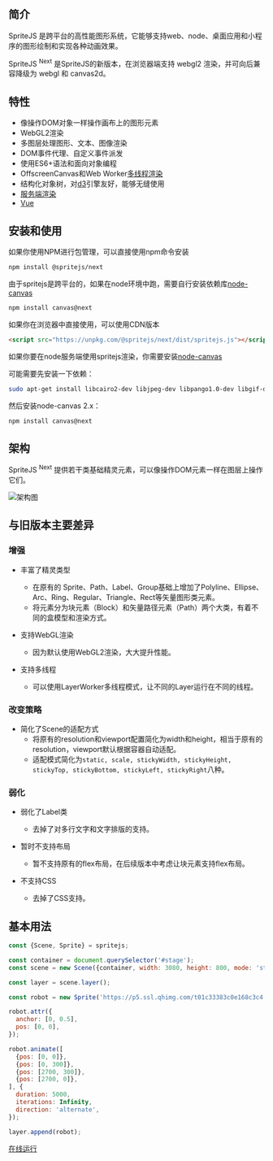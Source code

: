 ## 简介

SpriteJS 是跨平台的高性能图形系统，它能够支持web、node、桌面应用和小程序的图形绘制和实现各种动画效果。

SpriteJS <sup>Next</sup> 是SpriteJS的新版本，在浏览器端支持 webgl2 渲染，并可向后兼容降级为 webgl 和 canvas2d。

## 特性

- 像操作DOM对象一样操作画布上的图形元素
- WebGL2渲染
- 多图层处理图形、文本、图像渲染
- DOM事件代理、自定义事件派发
- 使用ES6+语法和面向对象编程
- OffscreenCanvas和Web Worker[多线程渲染](/zh-cn/worker)
- 结构化对象树，对[d3](https://github.com/d3/d3)引擎友好，能够无缝使用
- [服务端渲染](/zh-cn/ssr)
- [Vue](http://vue.spritejs.org)

## 安装和使用

如果你使用NPM进行包管理，可以直接使用npm命令安装

```bash
npm install @spritejs/next
```

由于spritejs是跨平台的，如果在node环境中跑，需要自行安装依赖库[node-canvas](https://github.com/Automattic/node-canvas)

```bash
npm install canvas@next
```

如果你在浏览器中直接使用，可以使用CDN版本

```html
<script src="https://unpkg.com/@spritejs/next/dist/spritejs.js"></script>
```

如果你要在node服务端使用spritejs渲染，你需要安装[node-canvas](https://github.com/Automattic/node-canvas)

可能需要先安装一下依赖：

```bash
sudo apt-get install libcairo2-dev libjpeg-dev libpango1.0-dev libgif-dev build-essential g++
```

然后安装node-canvas 2.x：

```bash
npm install canvas@next
```

## 架构

SpriteJS <sup>Next</sup> 提供若干类基础精灵元素，可以像操作DOM元素一样在图层上操作它们。

![架构图](../assets/image/sprites.svg)

## 与旧版本主要差异

### 增强

- 丰富了精灵类型
  - 在原有的 Sprite、Path、Label、Group基础上增加了Polyline、Ellipse、Arc、Ring、Regular、Triangle、Rect等矢量图形类元素。
  - 将元素分为块元素（Block）和矢量路径元素（Path）两个大类，有着不同的盒模型和渲染方式。

- 支持WebGL渲染
  - 因为默认使用WebGL2渲染，大大提升性能。

- 支持多线程
  - 可以使用LayerWorker多线程模式，让不同的Layer运行在不同的线程。

### 改变策略

- 简化了Scene的适配方式
  - 将原有的resolution和viewport配置简化为width和height，相当于原有的resolution，viewport默认根据容器自动适配。
  - 适配模式简化为`static, scale, stickyWidth, stickyHeight, stickyTop, stickyBottom, stickyLeft, stickyRight`八种。

### 弱化

- 弱化了Label类
  - 去掉了对多行文字和文字排版的支持。

- 暂时不支持布局
  - 暂不支持原有的flex布局，在后续版本中考虑让块元素支持flex布局。

- 不支持CSS
  - 去掉了CSS支持。

## 基本用法

```js
const {Scene, Sprite} = spritejs;

const container = document.querySelector('#stage');
const scene = new Scene({container, width: 3080, height: 800, mode: 'stickyTop'});

const layer = scene.layer();

const robot = new Sprite('https://p5.ssl.qhimg.com/t01c33383c0e168c3c4.png');

robot.attr({
  anchor: [0, 0.5],
  pos: [0, 0],
});

robot.animate([
  {pos: [0, 0]},
  {pos: [0, 300]},
  {pos: [2700, 300]},
  {pos: [2700, 0]},
], {
  duration: 5000,
  iterations: Infinity,
  direction: 'alternate',
});

layer.append(robot);
```

[在线运行](http://next.spritejs.org/demo/#/doc/basic)
